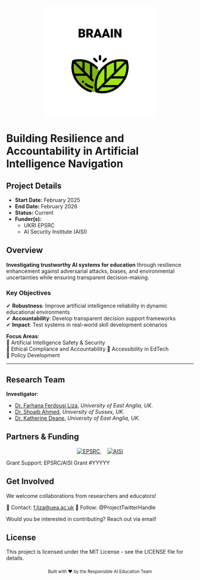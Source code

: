 <p align="center">
  <img src="img/logo.png" alt="Project Logo" width="300"> </p>
  

# Building Resilience and Accountability in Artificial Intelligence Navigation
  
<!--  *A research project funded by [EPSRC](https://epsrc.ukri.org/) and [AISI](https://www.aisi.gov.uk/)*  

  ![GitHub last commit](https://img.shields.io/github/last-commit/your-repo/your-project?color=5bc0be)
  ![License](https://img.shields.io/badge/license-MIT-blue) -->


## Project Details

- **Start Date:** February 2025
- **End Date:** February 2026
- **Status:** Current
- **Funder(s):** 
  - UKRI EPSRC
  - AI Security Institute (AISI)


## Overview
**Investigating trustworthy AI systems for education** through resilience enhancement against adversarial attacks, biases, and environmental uncertainties while ensuring transparent decision-making.


### Key Objectives
✔ **Robustness**: Improve artificial intelligence reliability in dynamic educational environments  
✔ **Accountability**: Develop transparent decision support frameworks  
✔ **Impact**: Test systems in real-world skill development scenarios  

**Focus Areas**:  
🔹 Artificial Intelligence Safety & Security  
🔹 Ethical Compliance and Accountability 
🔹 Accessibility in EdTech  
🔹 Policy Development

---

<!--
## 🛠 Methodology  
### **Technical Approach**  
- **Adversarial Training**: Stress-testing AI models against perturbations.  
- **Explainability Tools**: SHAP, LIME, or custom interpretability modules.  
- **Evaluation** Controlled educational experiments.
-->


## Research Team
<!-- **Co-Lead Investigator**:  -->

**Investigator**: 
- [Dr. Farhana Ferdousi Liza](https://research-portal.uea.ac.uk/en/persons/farhana-ferdousi-liza-fhea), *University of East Anglia, UK.* 
- [Dr. Shoaib Ahmed](https://profiles.sussex.ac.uk/p590456-shoaib-ahmed/professional), *University of Sussex, UK.*
- [Dr. Katherine Deane](https://research-portal.uea.ac.uk/en/persons/katherine-deane), *University of East Anglia, UK.*



## Partners & Funding
<p align="center"> <a href="https://epsrc.ukri.org/"> <img src="img/epsrc-logo.png" alt="EPSRC" height="80"> </a> &nbsp;&nbsp;&nbsp; <a href="https://www.aisi.gov.uk/"> <img src="img/aisi-logo.png" alt="AISI" height="80"> </a> </p>
Grant Support: EPSRC/AISI Grant #YYYYY

## Get Involved
We welcome collaborations from researchers and educators!

📧 Contact: f.liza@uea.ac.uk
📢 Follow: @ProjectTwitterHandle

Would you be interested in contributing? Reach out via email!

## License

This project is licensed under the MIT License - see the LICENSE file for details.

<p align="center"> <sub>Built with ❤️ by the Responsible AI Education Team</sub> </p> 



